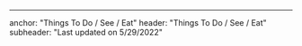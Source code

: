 ---
anchor: "Things To Do / See / Eat"
header: "Things To Do / See / Eat"
subheader: "Last updated on 5/29/2022"